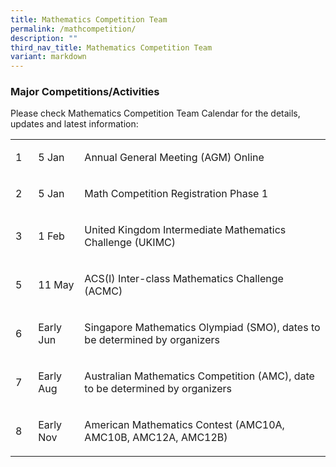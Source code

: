 ```yaml
---
title: Mathematics Competition Team
permalink: /mathcompetition/
description: ""
third_nav_title: Mathematics Competition Team
variant: markdown
---
```

<h3>Major Competitions/Activities</h3>
<p>Please check Mathematics Competition Team Calendar for the details, updates and latest information:</p>
<table>
<tbody>
<tr>
<td width="28">
<p>1</p>
</td>
<td width="74">
<p>5 Jan</p>
</td>
<td width="597">
<p>Annual General Meeting (AGM) Online</p>
</td>
</tr>
<tr>
<td width="28">
<p>2</p>
</td>
<td width="74">
<p>5 Jan</p>
</td>
<td width="597">
<p>Math Competition Registration Phase 1</p>
</td>
</tr>
<tr>
<td width="28">
<p>3</p>
</td>
<td width="74">
<p>1 Feb</p>
</td>
<td width="597">
<p>United Kingdom Intermediate Mathematics Challenge (UKIMC)</p>
</td>
</tr>
<tr>
<td width="28">
<p>5</p>
</td>
<td width="74">
<p>11 May</p>
</td>
<td width="597">
<p>ACS(I) Inter-class Mathematics Challenge (ACMC)</p>
</td>
</tr>
<tr>
<td width="28">
<p>6</p>
</td>
<td width="74">
<p>Early Jun</p>
</td>
<td width="597">
<p>Singapore Mathematics Olympiad (SMO), dates to be determined by organizers</p>
</td>
</tr>
<tr>
<td width="28">
<p>7</p>
</td>
<td width="74">
<p>Early Aug</p>
</td>
<td width="597">
<p>Australian Mathematics Competition (AMC), date to be determined by organizers</p>
</td>
</tr>
<tr>
<td width="28">
<p>8</p>
</td>
<td width="74">
<p>Early Nov</p>
</td>
<td width="597">
<p>American Mathematics Contest (AMC10A, AMC10B, AMC12A, AMC12B)</p>
</td>
</tr>
</tbody>
</table>
